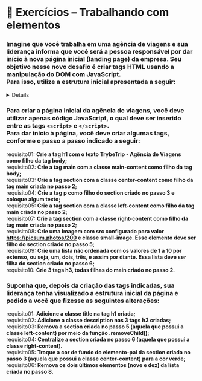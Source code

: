 # 🚀 Exercícios – Trabalhando com elementos

### Imagine que você trabalha em uma agência de viagens e sua liderança informa que você será a pessoa responsável por dar início à nova página inicial (landing page) da empresa. Seu objetivo nesse novo desafio é criar tags HTML usando a manipulação do DOM com JavaScript.<br>Para isso, utilize a estrutura inicial apresentada a seguir:

<details>

```html
<!DOCTYPE html>
<html>
  <head>
    <meta charset="UTF-8" />
    <meta name="viewport" content="width=device-width" />
    <title>Exercício</title>
    <style>
      section {
        border-color: black;
        border-style: solid;
      }

      .title {
        text-align: center;
      }

      .main-content {
        background-color: yellow;
      }

      .main-content .center-content {
        background-color: red;
        width: 50%;
        margin-left: auto;
        margin-right: auto;
      }

      .main-content .center-content p {
        font-style: italic;
      }

      .main-content .left-content {
        background-color: green;
        width: 60%;
        margin-left: 0;
        margin-right: auto;
      }

      .main-content .left-content .small-image {
        display: block;
        margin-left: auto;
        margin-right: auto;
        border-radius: 100%;
      }

      .main-content .right-content {
        background-color: blue;
        width: 60%;
        margin-left: auto;
        margin-right: 0;
      }

      .main-content .description {
        text-align: center;
      }
    </style>
  </head>
  <body>
    <script>
      // COLOQUE SEU CÓDIGO AQUI
    </script>
  </body>
</html>
```
</details>

### Para criar a página inicial da agência de viagens, você deve utilizar apenas código JavaScript, o qual deve ser inserido entre as tags `<script>` e `</script>`.<br>Para dar início à página, você deve criar algumas tags, conforme o passo a passo indicado a seguir:
requisito01: **Crie a tag h1 com o texto TrybeTrip - Agência de Viagens como filho da tag body;**  
requisito02: **Crie a tag main com a classe main-content como filho da tag body;**  
requisito03: **Crie a tag section com a classe center-content como filho da tag main criada no passo 2;**  
requisito04: **Crie a tag p como filho do section criado no passo 3 e coloque algum texto;**  
requisito05: **Crie a tag section com a classe left-content como filho da tag main criada no passo 2;**  
requisito07: **Crie a tag section com a classe right-content como filho da tag main criada no passo 2;**  
requisito08: **Crie uma imagem com src configurado para valor https://picsum.photos/200 e classe small-image. Esse elemento deve ser filho do section criado no passo 5;**  
requisito09: **Crie uma lista não ordenada com os valores de 1 a 10 por extenso, ou seja, um, dois, três, e assim por diante. Essa lista deve ser filha do section criado no passo 6;**  
requisito10: **Crie 3 tags h3, todas filhas do main criado no passo 2.**

### Suponha que, depois da criação das tags indicadas, sua liderança tenha visualizado a estrutura inicial da página e pedido a você que fizesse as seguintes alterações:

requisito01: **Adicione a classe title na tag h1 criada;**  
requisito02: **Adicione a classe description nas 3 tags h3 criadas;**  
requisito03: **Remova a section criada no passo 5 (aquela que possui a classe left-content) por meio da função .removeChild();**  
requisito04: **Centralize a section criada no passo 6 (aquela que possui a classe right-content).**  
requisito05: **Troque a cor de fundo do elemento-pai da section criada no passo 3 (aquela que possui a classe center-content) para a cor verde;**  
requisito06: **Remova os dois últimos elementos (nove e dez) da lista criada no passo 8.**
